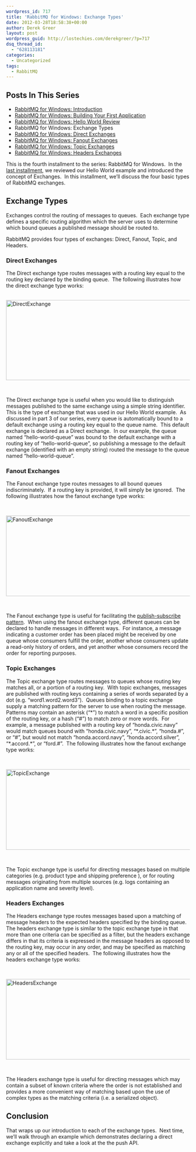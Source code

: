 ```yaml
---
wordpress_id: 717
title: 'RabbitMQ for Windows: Exchange Types'
date: 2012-03-28T18:58:38+00:00
author: Derek Greer
layout: post
wordpress_guid: http://lostechies.com/derekgreer/?p=717
dsq_thread_id:
  - "628113181"
categories:
  - Uncategorized
tags:
  - RabbitMQ
---
```

## Posts In This Series

<div>
  <ul>
    <li>
      <a href="https://lostechies.com/derekgreer/2012/03/05/rabbitmq-for-windows-introduction/">RabbitMQ for Windows: Introduction</a>
    </li>
    <li>
      <a href="https://lostechies.com/derekgreer/2012/03/07/rabbitmq-for-windows-building-your-first-application/">RabbitMQ for Windows: Building Your First Application</a>
    </li>
    <li>
      <a href="https://lostechies.com/derekgreer/2012/03/18/rabbitmq-for-windows-hello-world-review/">RabbitMQ for Windows: Hello World Review</a>
    </li>
    <li>
      RabbitMQ for Windows: Exchange Types
    </li>
    <li>
      <a href="https://lostechies.com/derekgreer/2012/04/02/rabbitmq-for-windows-direct-exchanges/">RabbitMQ for Windows: Direct Exchanges</a>
    </li>
    <li>
      <a href="https://lostechies.com/derekgreer/2012/05/16/rabbitmq-for-windows-fanout-exchanges/">RabbitMQ for Windows: Fanout Exchanges</a>
    </li>
    <li>
      <a href="https://lostechies.com/derekgreer/2012/05/18/rabbitmq-for-windows-topic-exchanges/">RabbitMQ for Windows: Topic Exchanges</a>
    </li>
    <li>
      <a href="https://lostechies.com/derekgreer/2012/05/29/rabbitmq-for-windows-headers-exchanges/">RabbitMQ for Windows: Headers Exchanges</a>
    </li>
  </ul>
</div>

This is the fourth installment to the series: RabbitMQ for Windows.&nbsp; In the [last installment](http://lostechies.com/derekgreer/2012/03/18/rabbitmq-for-windows-hello-world-review/), we reviewed our Hello World example and introduced the concept of Exchanges.&nbsp; In this installment, we’ll discuss the four basic types of RabbitMQ exchanges. 

## Exchange Types

Exchanges control the routing of messages to queues.&nbsp; Each exchange type defines a specific routing algorithm which the server uses to determine which bound queues a published message should be routed to. 

RabbitMQ provides four types of exchanges: Direct, Fanout, Topic, and Headers. 

### Direct Exchanges 

The Direct exchange type routes messages with a routing key equal to the routing key declared by the binding queue.&nbsp; The following illustrates how the direct exchange type works: 

&nbsp; [<img style="background-image: none; border-right-width: 0px; padding-left: 0px; padding-right: 0px; display: inline; border-top-width: 0px; border-bottom-width: 0px; border-left-width: 0px; padding-top: 0px" title="DirectExchange" border="0" alt="DirectExchange" src="http://lostechies.com/content/derekgreer/uploads/2012/03/DirectExchange_thumb1.png" width="600" height="219" />](http://lostechies.com/content/derekgreer/uploads/2012/03/DirectExchange1.png) 

&nbsp; 

The Direct exchange type is useful when you would like to distinguish messages published to the same exchange using a simple string identifier.&nbsp; This is the type of exchange that was used in our Hello World example.&nbsp; As discussed in part 3 of our series, every queue is automatically bound to a default exchange using a routing key equal to the queue name.&nbsp; This default exchange is declared as a Direct exchange.&nbsp; In our example, the queue named “hello-world-queue” was bound to the default exchange with a routing key of “hello-world-queue”, so publishing a message to the default exchange (identified with an empty string) routed the message to the queue named “hello-world-queue”. 

### Fanout Exchanges

The Fanout exchange type routes messages to all bound queues indiscriminately.&nbsp; If a routing key is provided, it will simply be ignored.&nbsp; The following illustrates how the fanout exchange type works: 

&nbsp; 

[<img style="background-image: none; border-bottom: 0px; border-left: 0px; padding-left: 0px; padding-right: 0px; display: inline; border-top: 0px; border-right: 0px; padding-top: 0px" title="FanoutExchange" border="0" alt="FanoutExchange" src="http://lostechies.com/content/derekgreer/uploads/2012/03/FanoutExchange_thumb2.png" width="600" height="220" />](http://lostechies.com/content/derekgreer/uploads/2012/03/FanoutExchange2.png) 

&nbsp; 

The Fanout exchange type is useful for facilitating the [publish-subscribe pattern](http://en.wikipedia.org/wiki/Publish%E2%80%93subscribe_pattern).&nbsp; When using the fanout exchange type, different queues can be declared to handle messages in different ways.&nbsp; For instance, a message indicating a customer order has been placed might be received by one queue whose consumers fulfill the order, another whose consumers update a read-only history of orders, and yet another whose consumers record the order for reporting purposes. 

### Topic Exchanges

The Topic exchange type routes messages to queues whose routing key matches all, or a portion of a routing key.&nbsp; With topic exchanges, messages are published with routing keys containing a series of words separated by a dot (e.g. “word1.word2.word3”).&nbsp; Queues binding to a topic exchange supply a matching pattern for the server to use when routing the message.&nbsp; Patterns may contain an asterisk (“\*”) to match a word in a specific position of the routing key, or a hash (“#”) to match zero or more words.&nbsp; For example, a message published with a routing key of “honda.civic.navy” would match queues bound with “honda.civic.navy”, “\*.civic.\*”, “honda.#”, or “#”, but would not match “honda.accord.navy”, “honda.accord.silver”, “\*.accord.*”, or “ford.#”.&nbsp; The following illustrates how the fanout exchange type works: 

&nbsp; 

[<img style="background-image: none; border-bottom: 0px; border-left: 0px; padding-left: 0px; padding-right: 0px; display: inline; border-top: 0px; border-right: 0px; padding-top: 0px" title="TopicExchange" border="0" alt="TopicExchange" src="http://lostechies.com/content/derekgreer/uploads/2012/03/TopicExchange_thumb2.png" width="600" height="220" />](http://lostechies.com/content/derekgreer/uploads/2012/03/TopicExchange2.png) 

&nbsp; 

The Topic exchange type is useful for directing messages based on multiple categories (e.g. product type and shipping preference ), or for routing messages originating from multiple sources (e.g. logs containing an application name and severity level). 

### Headers Exchanges

The Headers exchange type routes messages based upon a matching of message headers to the expected headers specified by the binding queue.&nbsp; The headers exchange type is similar to the topic exchange type in that more than one criteria can be specified as a filter, but the headers exchange differs in that its criteria is expressed in the message headers as opposed to the routing key, may occur in any order, and may be specified as matching any or all of the specified headers.&nbsp; The following illustrates how the headers exchange type works: 

&nbsp; 

[<img style="background-image: none; border-bottom: 0px; border-left: 0px; padding-left: 0px; padding-right: 0px; display: inline; border-top: 0px; border-right: 0px; padding-top: 0px" title="HeadersExchange" border="0" alt="HeadersExchange" src="http://lostechies.com/content/derekgreer/uploads/2012/03/HeadersExchange_thumb2.png" width="600" height="220" />](http://lostechies.com/content/derekgreer/uploads/2012/03/HeadersExchange2.png) 

&nbsp; 

The Headers exchange type is useful for directing messages which may contain a subset of known criteria where the order is not established and provides a more convenient way of matching based upon the use of complex types as the matching criteria (i.e. a serialized object). 

## Conclusion

That wraps up our introduction to each of the exchange types.&nbsp; Next time, we’ll walk through an example which demonstrates declaring a direct exchange explicitly and take a look at the the push API. </b>
